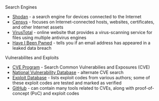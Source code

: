 Search Engines
- [Shodan](https://www.shodan.io/) - a search engine for devices connected to the Internet
- [Censys](https://search.censys.io/) - focuses on Internet-connected hosts, websites, certificates, and other Internet assets
- [VirusTotal](https://www.virustotal.com/) - online website that provides a virus-scanning service for files using multiple antivirus engines
- [Have I Been Pwned](https://haveibeenpwned.com/) - tells you if an email address has appeared in a leaked data breach

Vulnerabilites and Exploits
- [CVE Program](https://www.cve.org/) - Search Common Vulnerabilies and Exposures (CVE)
- [National Vulnerability Database](https://nvd.nist.gov/) - alternate CVE search
- [Exploit Database](https://www.exploit-db.com/) - lists exploit codes from various authors; some of these exploit codes are tested and marked as verified
- [GitHub](https://github.com/) - can contain many tools related to CVEs, along with proof-of-concept (PoC) and exploit codes

